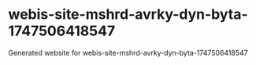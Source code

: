 # webis-site-mshrd-avrky-dyn-byta-1747506418547
Generated website for webis-site-mshrd-avrky-dyn-byta-1747506418547
